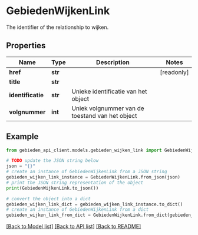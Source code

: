 # GebiedenWijkenLink

The identifier of the relationship to wijken.

## Properties

Name | Type | Description | Notes
------------ | ------------- | ------------- | -------------
**href** | **str** |  | [readonly] 
**title** | **str** |  | 
**identificatie** | **str** | Unieke identificatie van het object | 
**volgnummer** | **int** | Uniek volgnummer van de toestand van het object | 

## Example

```python
from gebieden_api_client.models.gebieden_wijken_link import GebiedenWijkenLink

# TODO update the JSON string below
json = "{}"
# create an instance of GebiedenWijkenLink from a JSON string
gebieden_wijken_link_instance = GebiedenWijkenLink.from_json(json)
# print the JSON string representation of the object
print(GebiedenWijkenLink.to_json())

# convert the object into a dict
gebieden_wijken_link_dict = gebieden_wijken_link_instance.to_dict()
# create an instance of GebiedenWijkenLink from a dict
gebieden_wijken_link_from_dict = GebiedenWijkenLink.from_dict(gebieden_wijken_link_dict)
```
[[Back to Model list]](../README.md#documentation-for-models) [[Back to API list]](../README.md#documentation-for-api-endpoints) [[Back to README]](../README.md)


